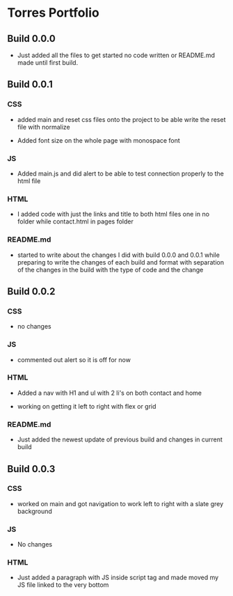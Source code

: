 # Torres Portfolio

## Build 0.0.0

- Just added all the files to get started no code written or README.md made until first build.

## Build 0.0.1

### CSS

- added main and reset css files onto the project to be able write the reset file with normalize

- Added font size on the whole page with monospace font

### JS

- Added main.js and did alert to be able to test connection properly to the html file

### HTML

- I added code with just the links and title to both html files one in no folder while contact.html in pages folder

### README.md

- started to write about the changes I did with build 0.0.0 and 0.0.1 while preparing to write the changes of each build and format with separation of the changes in the build with the type of code and the change

## Build 0.0.2

### CSS

- no changes

### JS

- commented out alert so it is off for now

### HTML

- Added a nav with H1 and ul with 2 li's on both contact and home

- working on getting it left to right with flex or grid

### README.md

- Just added the newest update of previous build and changes in current build

## Build 0.0.3

### CSS

- worked on main and got navigation to work left to right with a slate grey background

### JS

- No changes

### HTML

- Just added a paragraph with JS inside script tag and made moved my JS file linked to the very bottom
